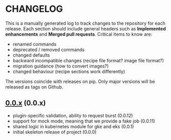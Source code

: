 # CHANGELOG

This is a manually generated log to track changes to the repository for each release.
Each section should include general headers such as **Implemented enhancements**
and **Merged pull requests**. Critical items to know are:

 - renamed commands
 - deprecated / removed commands
 - changed defaults
 - backward incompatible changes (recipe file format? image file format?)
 - migration guidance (how to convert images?)
 - changed behaviour (recipe sections work differently)

The versions coincide with releases on pip. Only major versions will be released as tags on Github.

## [0.0.x](https://github.com/converged-computing/flux-burst/tree/main) (0.0.x)
 - plugin-specific validation, ability to request burst (0.0.12)
 - support for mock mode, meaning that we provide a fake job (0.0.11)
 - shared logic in kubernetes module for gke and eks (0.0.1)
 - initial skeleton release of project (0.0.0)
